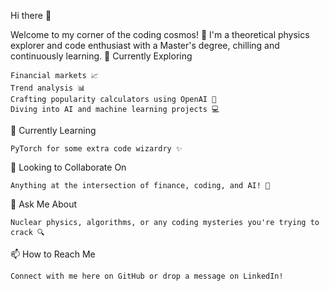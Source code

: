 Hi there 👋

Welcome to my corner of the coding cosmos! 🌌 I'm a theoretical physics explorer and code enthusiast with a Master's degree, chilling and continuously learning.
🔭 Currently Exploring

    Financial markets 📈
    Trend analysis 📊
    Crafting popularity calculators using OpenAI 🤖
    Diving into AI and machine learning projects 💻

🌱 Currently Learning

    PyTorch for some extra code wizardry ✨

👯 Looking to Collaborate On

    Anything at the intersection of finance, coding, and AI! 🚀

💬 Ask Me About

    Nuclear physics, algorithms, or any coding mysteries you're trying to crack 🔍

📫 How to Reach Me

    Connect with me here on GitHub or drop a message on LinkedIn!


